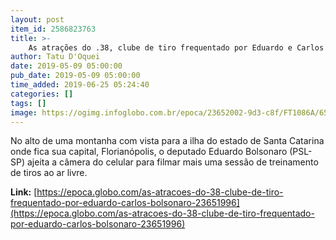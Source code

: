 ```yaml
---
layout: post
item_id: 2586823763
title: >-
    As atrações do .38, clube de tiro frequentado por Eduardo e Carlos Bolsonaro
author: Tatu D'Oquei
date: 2019-05-09 05:00:00
pub_date: 2019-05-09 05:00:00
time_added: 2019-06-25 05:24:40
categories: []
tags: []
image: https://ogimg.infoglobo.com.br/epoca/23652002-9d3-c8f/FT1086A/652/tiro.jpg
---
```


No alto de uma montanha com vista para a ilha do estado de Santa Catarina onde fica sua capital, Florianópolis, o deputado Eduardo Bolsonaro (PSL-SP) ajeita a câmera do celular para filmar mais uma sessão de treinamento de tiros ao ar livre.

**Link:** [https://epoca.globo.com/as-atracoes-do-38-clube-de-tiro-frequentado-por-eduardo-carlos-bolsonaro-23651996](https://epoca.globo.com/as-atracoes-do-38-clube-de-tiro-frequentado-por-eduardo-carlos-bolsonaro-23651996)

